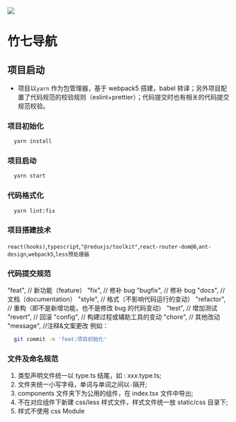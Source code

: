 ![](https://img.shields.io/badge/webpack-5.73.0-blue)

# 竹七导航

## 项目启动

- 项目以`yarn` 作为包管理器，基于 webpack5 搭建，babel 转译；另外项目配置了代码规范的校验规则（eslint+prettier）；代码提交时也有相关的代码提交规范校验。

### 项目初始化

```bash
  yarn install
```

### 项目启动

```bash
  yarn start
```

### 代码格式化

```bash
  yarn lint:fix
```

### 项目搭建技术

`react(hooks)`,`typescript`,`"@reduxjs/toolkit"`,`react-router-dom@6`,`ant-design`,`webpack5`,`less预处理器`

### 代码提交规范

"feat", // 新功能（feature）
"fix", // 修补 bug
"bugfix", // 修补 bug
"docs", // 文档（documentation）
"style", // 格式（不影响代码运行的变动）
"refactor", // 重构（即不是新增功能，也不是修改 bug 的代码变动）
"test", // 增加测试
"revert", // 回滚
"config", // 构建过程或辅助工具的变动
"chore", // 其他改动
"message", //注释&文案更改
例如：

```bash
  git commit -m 'feat:项目初始化'
```

### 文件及命名规范

1. 类型声明文件统一以 type.ts 结尾，如 : xxx.type.ts;
2. 文件夹统一小写字母，单词与单词之间以`-`隔开;
3. components 文件夹下为公用的组件，在 index.tsx 文件中导出;
4. 不在对应组件下新建 css/less 样式文件，样式文件统一放 static/css 目录下;
5. 样式不使用 css Module
